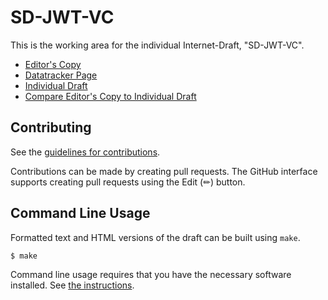 # SD-JWT-VC

This is the working area for the individual Internet-Draft, "SD-JWT-VC".

* [Editor's Copy](https://vcstuff.github.io/draft-terbu-sd-jwt-vc/#go.draft-terbu-sd-jwt-vc.html)
* [Datatracker Page](https://datatracker.ietf.org/doc/draft-terbu-sd-jwt-vc)
* [Individual Draft](https://datatracker.ietf.org/doc/html/draft-terbu-sd-jwt-vc)
* [Compare Editor's Copy to Individual Draft](https://vcstuff.github.io/draft-terbu-sd-jwt-vc/#go.draft-terbu-sd-jwt-vc.diff)


## Contributing

See the
[guidelines for contributions](https://github.com/vcstuff/draft-terbu-sd-jwt-vc/blob/main/CONTRIBUTING.md).

Contributions can be made by creating pull requests.
The GitHub interface supports creating pull requests using the Edit (✏) button.


## Command Line Usage

Formatted text and HTML versions of the draft can be built using `make`.

```sh
$ make
```

Command line usage requires that you have the necessary software installed.  See
[the instructions](https://github.com/martinthomson/i-d-template/blob/main/doc/SETUP.md).

